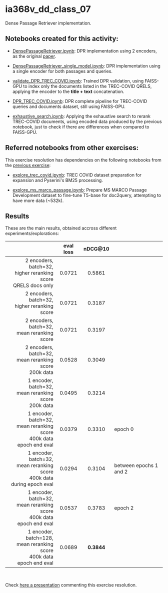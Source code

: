 # ia368v_dd_class_07
Dense Passage Retriever implementation.

## Notebooks created for this activity:

* [DensePassageRetriever.ipynb](DensePassageRetriever.ipynb): DPR implementation using 2 encoders, as the original [paper](https://arxiv.org/abs/2004.04906).

* [DensePassageRetriever_single_model.ipynb](DensePassageRetriever_single_model.ipynb): DPR implementation using a single encoder for both passages and queries.

* [validate_DPR_TREC_COVID.ipynb](validate_DPR_TREC_COVID.ipynb): Trained DPR validation, using FAISS-GPU to index only the documents listed in the TREC-COVID QRELS, applying the encoder to the **title + text** concatenation.

* [DPR_TREC_COVID.ipynb](DPR_TREC_COVID.ipynb): DPR complete pipeline for TREC-COVID queries and documents dataset, still using FAISS-GPU.

* [exhaustive_search.ipynb](exhaustive_search.ipynb): Applying the exhaustive search to rerank TREC-COVID documents, using encoded data produced by the previous notebook, just to check if there are differences when compared to FAISS-GPU.


## Referred notebooks from other exercises:

This exercise resolution has dependencies on the following notebooks from the [previous exercise](https://github.com/eduseiti/ia368v_dd_class_06):

* [explore_trec_covid.ipynb](https://github.com/eduseiti/ia368v_dd_class_06/blob/main/explore_trec_covid.ipynb): TREC COVID dataset preparation for expansion and Pyserini's BM25 processing.

* [explore_ms_marco_passage.ipynb](https://github.com/eduseiti/ia368v_dd_class_06/blob/main/explore_ms_marco_passage.ipynb): Prepare MS MARCO Passage Development dataset to fine-tune T5-base for doc2query, attempting to have more data (~532k).


## Results

These are the main results, obtained accross different experiments/explorations:


|    | eval loss | nDCG@10 | |
| ---:|:---: |:---: |:--- |
| 2 encoders, batch=32,<br/>higher reranking score<br/>QRELS docs only| 0.0721 | 0.5861|
| 2 encoders, batch=32,<br/>higher reranking score | 0.0721 | 0.3187 |
| 2 encoders, batch=32,<br/>mean reranking score | 0.0721 | 0.3197 |
| 2 encoders, batch=32,<br/>mean reranking score<br/>200k data | 0.0528 | 0.3049 |
| 1 encoder, batch=32,<br/>mean reranking score<br/>200k data | 0.0495 | 0.3214 |
| 1 encoder, batch=32,<br/>mean reranking score<br/>400k data<br/>epoch end eval | 0.0379 | 0.3310 | epoch 0 |
| 1 encoder, batch=32,<br/>mean reranking score<br/>400k data<br/>during epoch eval | 0.0294 | 0.3104 | between epochs 1 and 2 |
| 1 encoder, batch=32,<br/>mean reranking score<br/>400k data<br/>epoch end eval | 0.0537 | 0.3783 | epoch 2 |
| 1 encoder, batch=128,<br/>mean reranking score<br/>400k data<br/>epoch end eval | 0.0689 | **0.3844** |

<br/>

Check [here a presentation](https://docs.google.com/presentation/d/1KO3AMiQLrfFaTogyeBww7c4VteSd910o61kKATEwqSs/edit?usp=share_link) commenting this exercise resolution.

